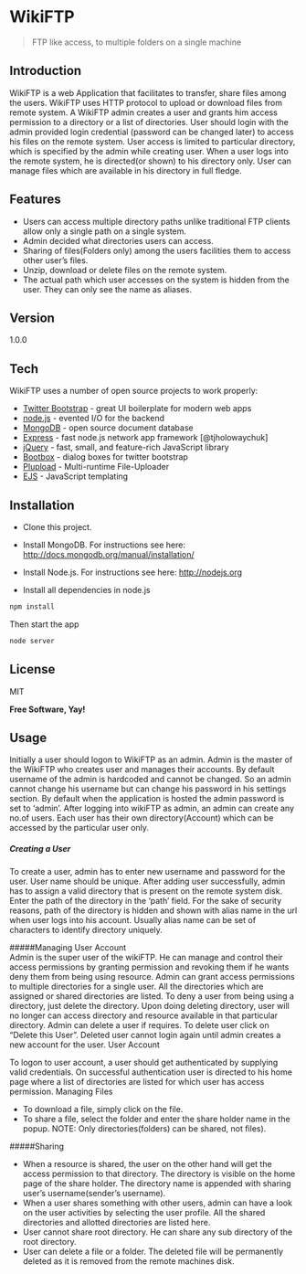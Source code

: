 WikiFTP
=======

> FTP like access, to multiple folders on a single machine

Introduction
------------
WikiFTP is a web Application that facilitates to transfer, share files among the users. WikiFTP uses HTTP protocol to upload or download files from remote system. A WikiFTP admin creates a user and grants him access permission to a directory or a list of directories. User should login with the admin provided login credential (password can be changed later) to access his files on the remote system. User access is limited to particular directory, which is specified by the admin while creating user. When a user logs into the remote system, he is directed(or shown) to his directory only. User can manage files which are available in his directory in full fledge.

Features
--------
 - Users can access multiple directory paths unlike traditional FTP clients allow only a single path on a single system.
 - Admin decided what directories users can access.
 - Sharing of files(Folders only) among the users facilities them to access other user’s files.
 - Unzip, download or delete files on the remote system.
 - The actual path which user accesses on the system is hidden from the user. They can only see the name as aliases.

Version
-------
1.0.0

Tech
----
WikiFTP uses a number of open source projects to work properly:

* [Twitter Bootstrap] - great UI boilerplate for modern web apps
* [node.js] - evented I/O for the backend
* [MongoDB] - open source document database
* [Express] - fast node.js network app framework [@tjholowaychuk]
* [jQuery] -  fast, small, and feature-rich JavaScript library
* [Bootbox] - dialog boxes for twitter bootstrap
* [Plupload] - Multi-runtime File-Uploader
* [EJS] - JavaScript templating

Installation
------------
 - Clone this project.

 - Install MongoDB.
For instructions see here: http://docs.mongodb.org/manual/installation/

 - Install Node.js.
For instructions see here: http://nodejs.org
 - Install all dependencies in node.js
```sh
npm install
```
Then start the app
```sh
node server
```


License
----

MIT


**Free Software, Yay!**

Usage
-----
Initially a user should logon to WikiFTP as an admin. Admin is the master of the WikiFTP who creates user and manages their accounts. By default username of the admin is hardcoded and cannot be changed. So an admin cannot change his username but can change his password in his settings section. By default when the application is hosted the admin password is set to ‘admin’. After logging into wikiFTP as admin, an admin can create any no.of users. Each user has their own directory(Account) which can be accessed by the particular user only. 

##### Creating a User
To create a user, admin has to enter new username and password for the user. User name should be unique. After adding user successfully, admin has to assign a valid directory that is present on the remote system disk. Enter the path of the directory in the ‘path’ field. For the sake of security reasons, path of the directory is hidden and shown with alias name in the url when user logs into his account. Usually alias name can be set of characters to identify directory uniquely.

#####Managing User Account     
Admin is the super user of the wikiFTP. He can manage and control their access permissions by granting permission and revoking them if he wants deny them from being using resource.
Admin can grant access permissions to multiple directories for a single user. All the directories which are assigned or shared directories are listed. To deny a user from being using a directory, just delete the directory. Upon doing deleting directory, user will no longer can access directory and resource available in that particular directory. Admin can delete a user if requires. To delete user click on “Delete this User”. Deleted user cannot login again until admin creates a new account for the user.
User Account

To logon to user account, a user should get authenticated by supplying valid credentials. On successful authentication user is directed to his home page where a list of directories are listed for which user has access permission. 
Managing Files
 - To download a file, simply click on the file.
 - To share a file, select the folder and enter the share holder name in the popup.
NOTE: Only directories(folders) can be shared, not files).


#####Sharing
 - When a resource is shared, the user on the other hand will get the access permission to that directory. The directory is visible on the home page of the share holder. The directory name is appended with sharing user’s username(sender’s username). 
 - When a user shares something with other users, admin can have a look on the user activities by selecting the user profile. All the shared directories and allotted directories are listed here.     
 - User cannot share root directory. He can share any sub directory of the root directory.   
 - User can delete a file or a folder. The deleted file will be permanently deleted as it is removed from the remote machines disk. 


[node.js]:http://nodejs.org
[Twitter Bootstrap]:http://twitter.github.com/bootstrap/
[jQuery]:http://jquery.com
[express]:http://expressjs.com
[EJS]:http://embeddedjs.com/
[Plupload]:https://github.com/moxiecode/plupload
[Bootbox]:http://bootboxjs.com/
[MongoDB]:http://www.mongodb.org/
